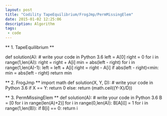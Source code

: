 ```yaml
---
layout: post
title: "Codility TapeEquilibrium/FrogJmp/PermMissingElem"
date: 2015-01-02 12:25:06
description: Algorithm
tags:
 - code
---
```



** 1. TapeEquilibrium **

def solution(A):
    # write your code in Python 3.6
    left = A[0]
    right = 0
    for i in range(1,len(A)):
        right =  right + A[i] 
    min = abs(left - right)
    for i in range(1,len(A)-1):
        left = left + A[i]
        right = right - A[i]
        if abs(left - right)<min:
            min = abs(left - right)
    return min
    

** 2. FrogJmp **
import math
def solution(X, Y, D):
    # write your code in Python 3.6
    if X == Y:
        return 0
    else: 
        return (math.ceil((Y-X)/D))


** 3. PermMissingElem **
def solution(A):
    # write your code in Python 3.6
    B = [0 for i in range(len(A)+2)]
    for i in range(0,len(A)):
        B[A[i]] = 1
    for i in range(1,len(B)):
        if B[i] == 0:
            return i

